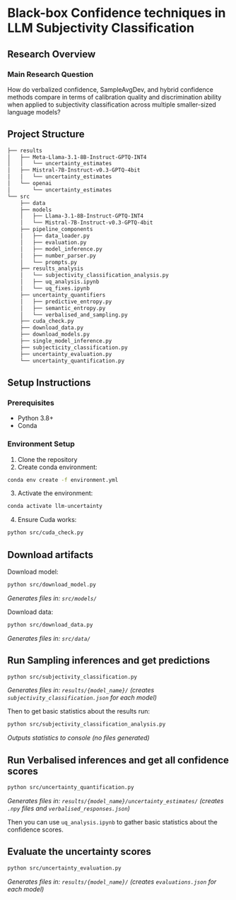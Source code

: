 # Black-box Confidence techniques in LLM Subjectivity Classification

## Research Overview

### Main Research Question
How do verbalized confidence, SampleAvgDev, and hybrid confidence methods compare in terms of calibration quality and discrimination ability when applied to subjectivity classification across multiple smaller-sized language models?

## Project Structure
```bash
├── results
│   ├── Meta-Llama-3.1-8B-Instruct-GPTQ-INT4
│   │   └── uncertainty_estimates
│   ├── Mistral-7B-Instruct-v0.3-GPTQ-4bit
│   │   └── uncertainty_estimates
│   └── openai
│       └── uncertainty_estimates
└── src
    ├── data
    ├── models
    │   ├── Llama-3.1-8B-Instruct-GPTQ-INT4
    │   └── Mistral-7B-Instruct-v0.3-GPTQ-4bit
    ├── pipeline_components
    │   ├── data_loader.py
    │   ├── evaluation.py
    │   ├── model_inference.py
    │   ├── number_parser.py
    │   └── prompts.py
    ├── results_analysis
    │   └── subjectivity_classification_analysis.py
    │   ├── uq_analysis.ipynb
    │   └── uq_fixes.ipynb
    ├── uncertainty_quantifiers
    │   ├── predictive_entropy.py
    │   ├── semantic_entropy.py
    │   └── verbalised_and_sampling.py
    ├── cuda_check.py
    ├── download_data.py
    ├── download_models.py
    ├── single_model_inference.py
    ├── subjecticity_classification.py
    ├── uncertainty_evaluation.py
    └── uncertainty_quantification.py
```
## Setup Instructions

### Prerequisites
- Python 3.8+
- Conda

### Environment Setup
1. Clone the repository
2. Create conda environment:
```bash
conda env create -f environment.yml
```

3. Activate the environment:
```bash
conda activate llm-uncertainty
```

4. Ensure Cuda works:
```bash
python src/cuda_check.py
```

## Download artifacts
Download model:

```bash
python src/download_model.py
```
*Generates files in: `src/models/`*

Download data:
```bash
python src/download_data.py
```
*Generates files in: `src/data/`*

## Run Sampling inferences and get predictions
```bash
python src/subjectivity_classification.py
```
*Generates files in: `results/{model_name}/` (creates `subjectivity_classification.json` for each model)*

Then to get basic statistics about the results run:
```bash
python src/subjectivity_classification_analysis.py
```
*Outputs statistics to console (no files generated)*

## Run Verbalised inferences and get all confidence scores
```bash
python src/uncertainty_quantification.py
```
*Generates files in: `results/{model_name}/uncertainty_estimates/` (creates `.npy` files and `verbalised_responses.json`)*

Then you can use `uq_analysis.ipynb` to gather basic statistics about the confidence scores.

## Evaluate the uncertainty scores
```bash
python src/uncertainty_evaluation.py
```
*Generates files in: `results/{model_name}/` (creates `evaluations.json` for each model)*

